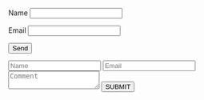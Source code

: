 <form name="contact" netlify>
  <p>
    <label>Name <input type="text" name="name" /></label>
  </p>
  <p>
    <label>Email <input type="email" name="email" /></label>
  </p>
  <p>
    <button type="submit">Send</button>
  </p>
</form>

<form>
        <input name="name" type="text" class="feedback-input" placeholder="Name" />
        <input name="email" type="text" class="feedback-input" placeholder="Email" />
        <textarea name="text" class="feedback-input" placeholder="Comment"></textarea>
        <input type="submit" value="SUBMIT" />
      </form>
